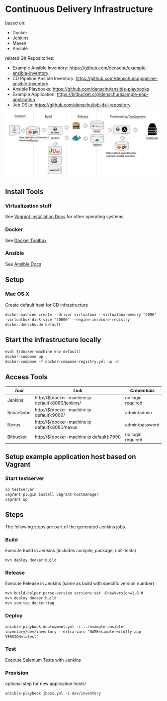 # Continuous Delivery Infrastructure

based on:
* Docker
* Jenkins
* Maven
* Ansible

related Git Repositories:
* Example Ansible Inventory: https://github.com/denschu/example-ansible-inventory
* CD Pipeline Ansible Inventory: https://github.com/denschu/cdpipeline-ansible-inventory
* Ansible Playbooks: https://github.com/denschu/ansible-playbooks
* Example Application: https://bitbucket.org/denschu/example-eap-application
* Job DSLs: https://github.com/denschu/job-dsl-repository

![Overview](cd-infrastructure.png)

## Install Tools

### Virtualization stuff

See [Vagrant Installation Docs](https://docs.vagrantup.com/v2/installation/) for other operating systems.

### Docker
See [Docker Toolbox](https://www.docker.com/docker-toolbox)

### Ansible
See [Ansible Docs](http://docs.ansible.com/ansible/intro_installation.html)

## Setup

### Mac OS X

Create default host for CD infrastructure
```shell
docker-machine create --driver virtualbox --virtualbox-memory "4096" --virtualbox-disk-size "40000" --engine-insecure-registry docker.denschu.de default
```

## Start the infrastructure locally

```shell
eval $(docker-machine env default)
docker-compose up
docker-compose -f docker-compose-registry.yml up -d
```

## Access Tools

| *Tool* | *Link* | *Credentials* |
| ------------- | ------------- | ------------- |
| Jenkins | http://${docker-machine ip default}:8080/jenkins/ | no login required |
| SonarQube | http://${docker-machine ip default}:9000/ | admin/admin |
| Nexus | http://${docker-machine ip default}:8081/nexus | admin/password |
| Bitbucket | http://${docker-machine ip default}:7990 | no login required |

## Setup example application host based on Vagrant

### Start testserver
```shell
cd testserver
vagrant plugin install vagrant-hostmanager
vagrant up
```

## Steps

The following steps are part of the generated Jenkins jobs.

### Build
Execute Build in Jenkins (includes compile, package, unit-tests)
```shell
mvn deploy docker:build
```

### Release
Execute Release in Jenkins (same as build with specific version number)
```shell
mvn build-helper:parse-version versions:set -DnewVersion=1.0.0
mvn deploy docker:build
mvn scm:tag docker:tag
```
### Deploy
```shell
ansible-playbook deployment.yml -i ../example-ansible-inventory/dev/inventory --extra-vars "NAME=simple-wildfly-app VERSION=latest"
```
### Test
Execute Selenium Tests with Jenkins

### Provision
optional step for new application hosts!
```shell
ansible-playbook jboss.yml -i dev/inventory
```
